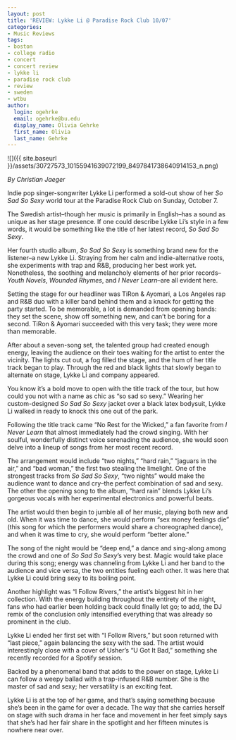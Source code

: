 ```yaml
---
layout: post
title: 'REVIEW: Lykke Li @ Paradise Rock Club 10/07'
categories:
- Music Reviews
tags:
- boston
- college radio
- concert
- concert review
- lykke li
- paradise rock club
- review
- sweden
- wtbu
author:
  login: ogehrke
  email: ogehrke@bu.edu
  display_name: Olivia Gehrke
  first_name: Olivia
  last_name: Gehrke
---
```

![]({{ site.baseurl }}/assets/30727573_10155941639072199_8497841738640914153_n.png)

_By Christian Jaeger_

Indie pop singer-songwriter Lykke Li performed a sold-out show of her _So Sad So Sexy_ world tour at the Paradise Rock Club on Sunday, October 7.

The Swedish artist–though her music is primarily in English–has a sound as unique as her stage presence. If one could describe Lykke Li’s style in a few words, it would be something like the title of her latest record, _So Sad So Sexy_.

Her fourth studio album, _So Sad So Sexy_ is something brand new for the listener–a new Lykke Li. Straying from her calm and indie-alternative roots, she experiments with trap and R&B, producing her best work yet. Nonetheless, the soothing and melancholy elements of her prior records–_Youth Novels_, _Wounded Rhymes_, and _I Never Learn_–are all evident here.

Setting the stage for our headliner was TiRon & Ayomari, a Los Angeles rap and R&B duo with a killer band behind them and a knack for getting the party started. To be memorable, a lot is demanded from opening bands: they set the scene, show off something new, and can’t be boring for a second. TiRon & Ayomari succeeded with this very task; they were more than memorable.

After about a seven-song set, the talented group had created enough energy, leaving the audience on their toes waiting for the artist to enter the vicinity. The lights cut out, a fog filled the stage, and the hum of her title track began to play. Through the red and black lights that slowly began to alternate on stage, Lykke Li and company appeared.

You know it’s a bold move to open with the title track of the tour, but how could you not with a name as chic as “so sad so sexy.” Wearing her custom-designed _So Sad So Sexy_ jacket over a black latex bodysuit, Lykke Li walked in ready to knock this one out of the park.

Following the title track came “No Rest for the Wicked,” a fan favorite from _I Never Learn_ that almost immediately had the crowd singing. With her soulful, wonderfully distinct voice serenading the audience, she would soon delve into a lineup of songs from her most recent record.

The arrangement would include “two nights,” “hard rain,” “jaguars in the air,” and “bad woman,” the first two stealing the limelight. One of the strongest tracks from _So Sad So Sexy_, “two nights” would make the audience want to dance and cry–the perfect combination of sad and sexy. The other the opening song to the album, “hard rain” blends Lykke Li’s gorgeous vocals with her experimental electronics and powerful beats.

The artist would then begin to jumble all of her music, playing both new and old. When it was time to dance, she would perform “sex money feelings die” (this song for which the performers would share a choreographed dance), and when it was time to cry, she would perform “better alone.”

The song of the night would be “deep end,” a dance and sing-along among the crowd and one of _So Sad So Sexy_’s very best. Magic would take place during this song; energy was channeling from Lykke Li and her band to the audience and vice versa, the two entities fueling each other. It was here that Lykke Li could bring sexy to its boiling point.

Another highlight was “I Follow Rivers,” the artist’s biggest hit in her collection. With the energy building throughout the entirety of the night, fans who had earlier been holding back could finally let go; to add, the DJ remix of the conclusion only intensified everything that was already so prominent in the club.

Lykke Li ended her first set with “I Follow Rivers,” but soon returned with “last piece,” again balancing the sexy with the sad. The artist would interestingly close with a cover of Usher’s “U Got It Bad,” something she recently recorded for a Spotify session.

Backed by a phenomenal band that adds to the power on stage, Lykke Li can follow a weepy ballad with a trap-infused R&B number. She is the master of sad and sexy; her versatility is an exciting feat.

Lykke Li is at the top of her game, and that’s saying something because she’s been in the game for over a decade. The way that she carries herself on stage with such drama in her face and movement in her feet simply says that she’s had her fair share in the spotlight and her fifteen minutes is nowhere near over.
